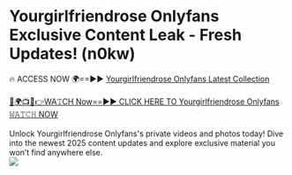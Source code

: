 # Yourgirlfriendrose Onlyfans Exclusive Content Leak - Fresh Updates! (n0kw)

🔥 ACCESS NOW 🌍==►► <a href="https://tinyurl.com/kvy9nzfs" rel="nofollow">Yourgirlfriendrose Onlyfans Latest Collection</a>
<br><br>
[🔴🌍📺📱👉WA𝚃CH Now==►► CLICK HERE TO Yourgirlfriendrose Onlyfans 𝚆𝙰𝚃𝙲𝙷 NOW](https://tinyurl.com/kvy9nzfs)
<br><br>
Unlock Yourgirlfriendrose Onlyfans's private videos and photos today! Dive into the newest 2025 content updates and explore exclusive material you won’t find anywhere else.
<br>
<a href="https://tinyurl.com/kvy9nzfs" rel="nofollow" data-target="animated-image.originalLink"><img src="https://camo.githubusercontent.com/8a4f000d20f83aca3bf7ec5f350d767afa0574a8a352519fd8cfa583a6f93a33/68747470733a2f2f692e696d6775722e636f6d2f644a486b345a712e676966" data-canonical-src="https://i.imgur.com/dJHk4Zq.gif" style="max-width: 100%; display: inline-block;" data-target="animated-image.originalImage"></a>
<br>
